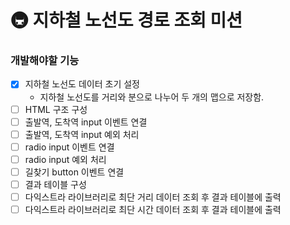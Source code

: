 # 🚇 지하철 노선도 경로 조회 미션

### 개발해야할 기능

- [x] 지하철 노선도 데이터 초기 설정
  - 지하철 노선도를 거리와 분으로 나누어 두 개의 맵으로 저장함.
- [ ] HTML 구조 구성
- [ ] 출발역, 도착역 input 이벤트 연결
- [ ] 출발역, 도착역 input 예외 처리
- [ ] radio input 이벤트 연결
- [ ] radio input 예외 처리
- [ ] 길찾기 button 이벤트 연결
- [ ] 결과 테이블 구성
- [ ] 다익스트라 라이브러리로 최단 거리 데이터 조회 후 결과 테이블에 출력
- [ ] 다익스트라 라이브러리로 최단 시간 데이터 조회 후 결과 테이블에 출력
